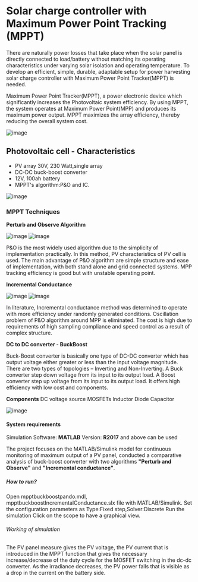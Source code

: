 # Solar charge controller with Maximum Power Point Tracking (MPPT)
There are naturally power losses that take place when the solar panel is directly connected to load/battery without matching its operating characteristics under varying solar isolation and operating temperature.
To develop an efficient, simple, durable, adaptable setup for power harvesting solar charge controller with Maximum Power Point Tracker(MPPT) is needed.


Maximum Power Point Tracker(MPPT), a power electronic device which significantly increases the Photovoltaic system efficiency.
By using MPPT, the system operates at Maximum Power Point(MPP) and produces its maximum power output.
MPPT maximizes the array efficiency, thereby reducing the overall system cost.

![image](https://user-images.githubusercontent.com/87081314/126138731-f442574f-d273-494b-878a-a72741259489.png)

## Photovoltaic cell - Characteristics

 - PV array 30V, 230 Watt,single array
 - DC-DC buck-boost converter
 - 12V, 100ah battery
 - MPPT's algorithm:P&O and IC.

![image](https://user-images.githubusercontent.com/87081314/126138977-a428286b-4f05-454a-bf54-ff2ea2233f63.png)


### MPPT Techniques

**Perturb and Observe Algorithm**

![image](https://user-images.githubusercontent.com/87081314/126139403-4066688c-8876-4f98-a13c-baec8a4ce34b.png)
![image](https://user-images.githubusercontent.com/87081314/126139475-568845b8-bf68-4bad-8cd7-2dc04b8fa3b3.png)

P&O is the most widely used algorithm due to the simplicity of implementation practically.
In this method, PV characteristics of PV cell is used.
The main advantage of P&O algorithm are simple structure and ease of implementation, with both stand alone and grid connected systems.
MPP tracking efficiency is good but with unstable operating point.

**Incremental Conductance**

![image](https://user-images.githubusercontent.com/87081314/126140177-4bac4db7-e43f-4aa6-879a-ed7a70cb841f.png)
![image](https://user-images.githubusercontent.com/87081314/126140232-ffa454b4-0394-4386-984d-518f165532f6.png)

In literature, Incremental conductance method was determined to operate with more efficiency under randomly generated conditions.
Oscillation problem of P&O algorithm around MPP is eliminated.
The cost is high due to requirements of high sampling compliance and speed control as a result of complex structure.

**DC to DC converter - BuckBoost**

Buck-Boost converter is basically one type of DC-DC converter which has output voltage either greater or less than the input voltage magnitude.
There are two types of topologies – Inverting and Non-Inverting.
A Buck converter step down voltage from its input to its output load.
A Boost converter step up voltage from its input to its output load.
It offers high efficiency with low cost and components.

**Components**
DC voltage source
MOSFETs
Inductor
Diode
Capacitor

![image](https://user-images.githubusercontent.com/87081314/126140816-d375dbf4-d95f-457b-8590-b79140e4af79.png)

#### System requirements

Simulation Software: **MATLAB**
Version: **R2017** and above can be used  

The project focuses on the MATLAB/Simulink model for continuous monitoring of maximum output of a PV panel, conducted a comparative analysis of buck-boost converter with two algorithms **"Perturb and Observe"** and **"Incremental conductance"**.



##### How to run?

Open mpptbuckboostpando.mdl, mpptbuckboostIncrementalConductance.slx file with MATLAB/Simulink.
Set the configuration parameters as Type:Fixed step,Solver:Discrete 
Run the simulation
Click on the scope to have a graphical view.

###### Working of simulation

The PV panel measure gives the PV voltage, the PV current that is  introduced in the MPPT function that gives the necessary increase/decrease of the duty cycle for the MOSFET switching in the dc-dc converter.
As the irradiance decreases, the PV power falls  that  is visible as a drop in the current on the battery side.


















